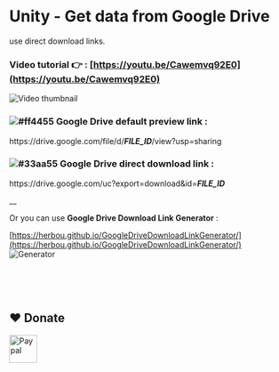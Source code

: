# Unity - Get data from Google Drive

use direct download links.

### Video tutorial 👉 : [https://youtu.be/Cawemvq92E0](https://youtu.be/Cawemvq92E0)
![Video thumbnail](https://img.youtube.com/vi/Cawemvq92E0/0.jpg)


### ![#ff4455](https://via.placeholder.com/15/ff4455/000000?text=+) Google Drive default preview link :

https<span>://drive<span>.google<span>.com/file/d/***FILE_ID***/view?usp=sharing
  
  

### ![#33aa55](https://via.placeholder.com/15/33aa55/000000?text=+) Google Drive direct download link :

ht<span>tps://drive<span>.google<span>.com/uc?export=download&id=***FILE_ID***
  
__

Or you can use **Google Drive Download Link Generator** :

[https://herbou.github.io/GoogleDriveDownloadLinkGenerator/](https://herbou.github.io/GoogleDriveDownloadLinkGenerator/)
![Generator](https://drive.google.com/uc?export=download&id=1JJBm5mJ7bAIlSmshRioThNxNujSIaj8i)

<br><br>
<br>
## ❤️ Donate  
<a href="https://paypal.me/hamzaherbou" title="https://paypal.me/hamzaherbou" target="_blank"><img align="left" height="50" src="https://www.mediafire.com/convkey/72dc/iz78ys7vtfsl957zg.jpg" alt="Paypal"></a>
